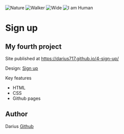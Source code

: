 ![Nature](https://img.shields.io/badge/Nature-Savers-yellowgreen)
![Walker](https://img.shields.io/badge/Sky-Walkies-blue)
![Wide](https://img.shields.io/badge/Wide-Mind-yellowgreen)
![I am Human](https://img.shields.io/badge/I%60m-Human-blue)

# Sign up
## My fourth project

Site published at https://darius717.github.io/4-sign-up/


Design: [Sign up](https://cdn.discordapp.com/attachments/648536139677958156/648860801997996052/day1dr.png)


Key features

- HTML 
- CSS
- Github pages

## Author

Darius [Github](https://github.com/darius717)


